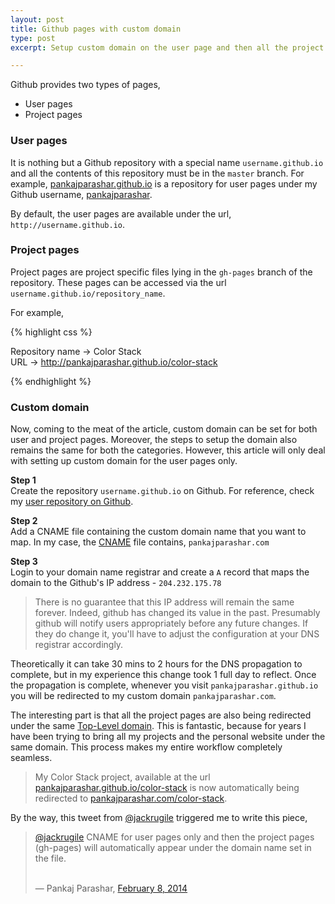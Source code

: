 ```yaml
---
layout: post
title: Github pages with custom domain
type: post
excerpt: Setup custom domain on the user page and then all the project pages of Github repositories will automatically appear under the same url.

---
```


Github provides two types of pages,

- User pages
- Project pages

### User pages

It is nothing but a Github repository with a special name `username.github.io` and all the contents of this repository must be in the `master` branch. For example, [pankajparashar.github.io](https://github.com/pankajparashar/pankajparashar.github.io) is a repository for user pages under my Github username, [pankajparashar](https://github.com/pankajparashar).

By default, the user pages are available under the url, `http://username.github.io`.

### Project pages

Project pages are project specific files lying in the `gh-pages` branch of the repository. These pages can be accessed via the url `username.github.io/repository_name`.

For example,

{% highlight css %}

Repository name -> Color Stack  
URL -> http://pankajparashar.github.io/color-stack

{% endhighlight %}

### Custom domain

Now, coming to the meat of the article, custom domain can be set for both user and project pages. Moreover, the steps to setup the domain also remains the same for both the categories. However, this article will only deal with setting up custom domain for the user pages only.

**Step 1**  
Create the repository `username.github.io` on Github. For reference, check my [user repository on Github](https://github.com/pankajparashar/pankajparashar.github.io).

**Step 2**  
Add a CNAME file containing the custom domain name that you want to map. In my case, the [CNAME](https://github.com/pankajparashar/pankajparashar.github.io/blob/master/CNAME) file contains, `pankajparashar.com`

**Step 3**  
Login to your domain name registrar and create a `A` record that maps the domain to the Github's IP address - `204.232.175.78`

> There is no guarantee that this IP address will remain the same forever. Indeed, github has changed its value in the past. Presumably github will notify users appropriately before any future changes. If they do change it, you'll have to adjust the configuration at your DNS registrar accordingly.

Theoretically it can take 30 mins to 2 hours for the DNS propagation to complete, but in my experience this change took 1 full day to reflect. Once the propagation is complete, whenever you visit `pankajparashar.github.io` you will be redirected to my custom domain `pankajparashar.com`.

The interesting part is that all the project pages are also being redirected under the same [Top-Level domain](http://en.wikipedia.org/wiki/Top-level_domain). This is fantastic, because for years I have been trying to bring all my projects and the personal website under the same domain. This process makes my entire workflow completely seamless. 

> My Color Stack project, available at the url [pankajparashar.github.io/color-stack](http://pankajparashar.github.io/color-stack) is now automatically being redirected to [pankajparashar.com/color-stack](http://pankajparashar.github.io/color-stack).

By the way, this tweet from [@jackrugile](https://twitter.com/jackrugile) triggered me to write this piece,

<blockquote><p><a href="https://twitter.com/jackrugile">@jackrugile</a> CNAME for user pages only and then the project pages (gh-pages) will automatically appear under the domain name set in the file.</p><br>&mdash; Pankaj Parashar, <a href="https://twitter.com/pankajparashar/statuses/432094472902430721">February 8, 2014</a></blockquote>
